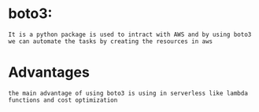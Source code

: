 # boto3: 
    It is a python package is used to intract with AWS and by using boto3 we can automate the tasks by creating the resources in aws

# Advantages
    the main advantage of using boto3 is using in serverless like lambda functions and cost optimization
